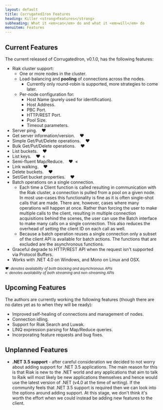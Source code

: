 ```yaml
---
layout: default
title: CorrugatedIron Features
heading: Killer <strong>Features</strong>
subheading: What it <em>can</em> do and what it <em>will</em> do
menuitem: Features
---
```


Current Features
----------------

The current released of CorrugatedIron, v0.1.0, has the following features:

* Riak cluster support:
    * One or more nodes in the cluster.
    * Load-balancing and **pooling** of connections across the nodes.
        * Currently only round-robin is supported, more strategies to come later.
    * Per-node configuration for:
        * Host Name (purely used for identification).
        * Host Address.
        * PBC Port.
        * HTTP/REST Port.
        * Pool Size.
        * Timeout parameters.
* Server ping. &nbsp;&nbsp;&nbsp;&hearts;
* Get server information/version. &nbsp;&nbsp;&nbsp;&hearts;
* Simple Get/Put/Delete operations. &nbsp;&nbsp;&nbsp;&hearts;
* Bulk Get/Put/Delete operations. &nbsp;&nbsp;&nbsp;&hearts;
* List buckets. &nbsp;&nbsp;&nbsp;&hearts;
* List keys. &nbsp;&nbsp;&nbsp;&hearts;&nbsp;&nbsp;&laquo;
* Semi-fluent Map/Reduce. &nbsp;&nbsp;&nbsp;&hearts;&nbsp;&nbsp;&laquo;
* Link walking. &nbsp;&nbsp;&nbsp;&hearts;
* Delete buckets. &nbsp;&nbsp;&nbsp;&hearts;
* Set/Get bucket properties. &nbsp;&nbsp;&nbsp;&hearts;
* Batch operations on a single connection.
    * Each time a Client function is called resulting in communication with the Riak
      cluster, a connection is pulled from a pool on a given node. In most use-cases this
      functionality is fine as it is often single-shot calls that are made. There are,
      however, cases where many operations will happen at once. Rather than forcing the
      user to make multiple calls to the client, resulting in multiple connection
      acquisitions behind the scenes, the user can use the Batch interface to make many
      calls on a single connection. This also reduces the overhead of setting the client
      ID on each call as well.
    * Because a batch operation reuses a single connection only a subset of the client
      API is available for batch actions. The functions that are excluded are the
      asynchronous functions.
* Graceful degrade to HTTP/REST API when the request isn't supported via Protocol Buffers.
* Works with .NET 4.0 on Windows, and Mono on Linux and OSX.

<small>*&hearts;: denotes availability of both blocking and asynchronous APIs*<br/>
*&laquo;: denotes availability of both streaming and non-streaming APIs*</small>

Upcoming Features
-----------------

The authors are currently working the following features (though there are no dates yet as to when they will be ready):

* Improved self-healing of connections and management of nodes.
* Connection idling.
* Support for Riak Search and Luwak.
* LINQ expression parsing for Map/Reduce queries.
* Incorporating feature requests and bug fixes.

Unplanned Features
------------------
* **.NET 3.5 support** - after careful consideration we decided to not worry about
  adding support for .NET 3.5 applications. The main reason for this is that Riak is new
  to the .NET world and any applications that aim to talk to Raik will most likely be
  new applications themselves and hence would use the latest version of .NET (v4.0 at the
  time of writing). If the community feels that .NET 3.5 support is required then we can
  look into the options around adding support. At this stage, we don't think it's worth
  the effort when we could instead be adding new features to the client.

